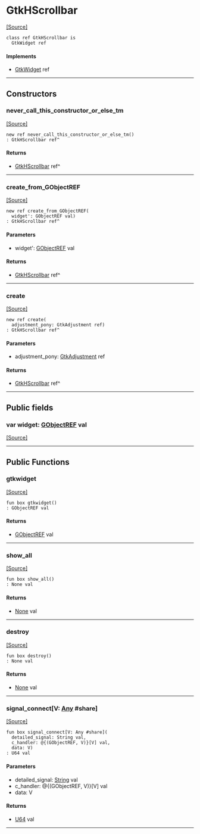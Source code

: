 # GtkHScrollbar
<span class="source-link">[[Source]](src/gtk3/GtkHScrollbar.md#L6)</span>
```pony
class ref GtkHScrollbar is
  GtkWidget ref
```

#### Implements

* [GtkWidget](gtk3-GtkWidget.md) ref

---

## Constructors

### never_call_this_constructor_or_else_tm
<span class="source-link">[[Source]](src/gtk3/GtkHScrollbar.md#L10)</span>


```pony
new ref never_call_this_constructor_or_else_tm()
: GtkHScrollbar ref^
```

#### Returns

* [GtkHScrollbar](gtk3-GtkHScrollbar.md) ref^

---

### create_from_GObjectREF
<span class="source-link">[[Source]](src/gtk3/GtkHScrollbar.md#L13)</span>


```pony
new ref create_from_GObjectREF(
  widget': GObjectREF val)
: GtkHScrollbar ref^
```
#### Parameters

*   widget': [GObjectREF](gtk3-..-gobject-GObjectREF.md) val

#### Returns

* [GtkHScrollbar](gtk3-GtkHScrollbar.md) ref^

---

### create
<span class="source-link">[[Source]](src/gtk3/GtkHScrollbar.md#L17)</span>


```pony
new ref create(
  adjustment_pony: GtkAdjustment ref)
: GtkHScrollbar ref^
```
#### Parameters

*   adjustment_pony: [GtkAdjustment](gtk3-GtkAdjustment.md) ref

#### Returns

* [GtkHScrollbar](gtk3-GtkHScrollbar.md) ref^

---

## Public fields

### var widget: [GObjectREF](gtk3-..-gobject-GObjectREF.md) val
<span class="source-link">[[Source]](src/gtk3/GtkHScrollbar.md#L7)</span>



---

## Public Functions

### gtkwidget
<span class="source-link">[[Source]](src/gtk3/GtkHScrollbar.md#L9)</span>


```pony
fun box gtkwidget()
: GObjectREF val
```

#### Returns

* [GObjectREF](gtk3-..-gobject-GObjectREF.md) val

---

### show_all
<span class="source-link">[[Source]](src/gtk3/GtkWidget.md#L4)</span>


```pony
fun box show_all()
: None val
```

#### Returns

* [None](builtin-None.md) val

---

### destroy
<span class="source-link">[[Source]](src/gtk3/GtkWidget.md#L10)</span>


```pony
fun box destroy()
: None val
```

#### Returns

* [None](builtin-None.md) val

---

### signal_connect\[V: [Any](builtin-Any.md) #share\]
<span class="source-link">[[Source]](src/gtk3/GtkWidget.md#L13)</span>


```pony
fun box signal_connect[V: Any #share](
  detailed_signal: String val,
  c_handler: @{(GObjectREF, V)}[V] val,
  data: V)
: U64 val
```
#### Parameters

*   detailed_signal: [String](builtin-String.md) val
*   c_handler: @{(GObjectREF, V)}[V] val
*   data: V

#### Returns

* [U64](builtin-U64.md) val

---

